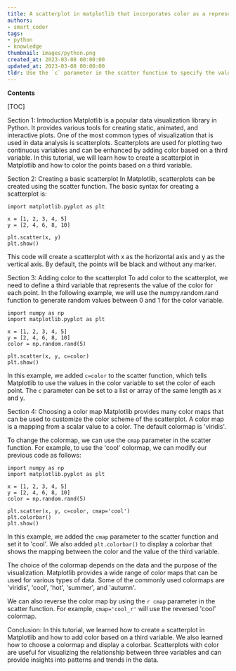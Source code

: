 ```yaml
---
title: A scatterplot in matplotlib that incorporates color as a representation of a third variable
authors:
- smart_coder
tags:
- python
- knowledge
thumbnail: images/python.png
created_at: 2023-03-08 00:00:00
updated_at: 2023-03-08 00:00:00
tldr: Use the `c` parameter in the scatter function to specify the values of the third variable that will determine the color of the markers in the scatterplot.
---
```


**Contents**

[TOC]

Section 1: Introduction
Matplotlib is a popular data visualization library in Python. It provides various tools for creating static, animated, and interactive plots. One of the most common types of visualization that is used in data analysis is scatterplots. Scatterplots are used for plotting two continuous variables and can be enhanced by adding color based on a third variable. In this tutorial, we will learn how to create a scatterplot in Matplotlib and how to color the points based on a third variable.


Section 2: Creating a basic scatterplot
In Matplotlib, scatterplots can be created using the scatter function. The basic syntax for creating a scatterplot is:

```
import matplotlib.pyplot as plt

x = [1, 2, 3, 4, 5]
y = [2, 4, 6, 8, 10]

plt.scatter(x, y)
plt.show()
```

This code will create a scatterplot with x as the horizontal axis and y as the vertical axis. By default, the points will be black and without any marker. 

Section 3: Adding color to the scatterplot
To add color to the scatterplot, we need to define a third variable that represents the value of the color for each point. In the following example, we will use the numpy.random.rand function to generate random values between 0 and 1 for the color variable.

```
import numpy as np
import matplotlib.pyplot as plt

x = [1, 2, 3, 4, 5]
y = [2, 4, 6, 8, 10]
color = np.random.rand(5)

plt.scatter(x, y, c=color)
plt.show()
```

In this example, we added `c=color` to the scatter function, which tells Matplotlib to use the values in the color variable to set the color of each point. The `c` parameter can be set to a list or array of the same length as x and y.

Section 4: Choosing a color map
Matplotlib provides many color maps that can be used to customize the color scheme of the scatterplot. A color map is a mapping from a scalar value to a color. The default colormap is 'viridis'. 

To change the colormap, we can use the `cmap` parameter in the scatter function. For example, to use the 'cool' colormap, we can modify our previous code as follows:

```
import numpy as np
import matplotlib.pyplot as plt

x = [1, 2, 3, 4, 5]
y = [2, 4, 6, 8, 10]
color = np.random.rand(5)

plt.scatter(x, y, c=color, cmap='cool')
plt.colorbar()
plt.show()
```

In this example, we added the `cmap` parameter to the scatter function and set it to 'cool'. We also added `plt.colorbar()` to display a colorbar that shows the mapping between the color and the value of the third variable. 

The choice of the colormap depends on the data and the purpose of the visualization. Matplotlib provides a wide range of color maps that can be used for various types of data. Some of the commonly used colormaps are 'viridis', 'cool', 'hot', 'summer', and 'autumn'. 

We can also reverse the color map by using the `r cmap` parameter in the scatter function. For example, `cmap='cool_r'` will use the reversed 'cool' colormap. 

Conclusion:
In this tutorial, we learned how to create a scatterplot in Matplotlib and how to add color based on a third variable. We also learned how to choose a colormap and display a colorbar. Scatterplots with color are useful for visualizing the relationship between three variables and can provide insights into patterns and trends in the data.
